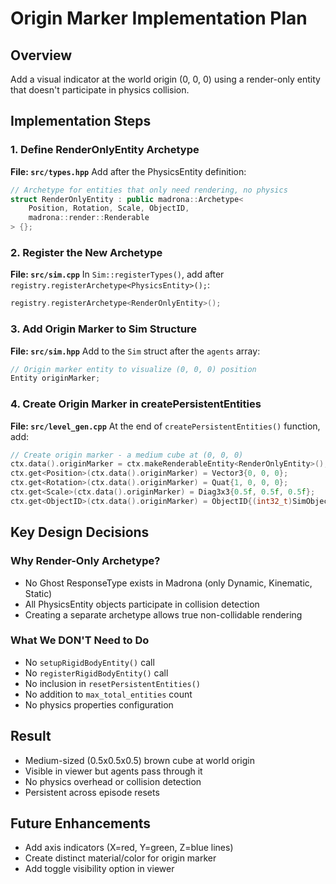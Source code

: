 # Origin Marker Implementation Plan

## Overview
Add a visual indicator at the world origin (0, 0, 0) using a render-only entity that doesn't participate in physics collision.

## Implementation Steps

### 1. Define RenderOnlyEntity Archetype
**File: `src/types.hpp`**
Add after the PhysicsEntity definition:
```cpp
// Archetype for entities that only need rendering, no physics
struct RenderOnlyEntity : public madrona::Archetype<
    Position, Rotation, Scale, ObjectID,
    madrona::render::Renderable
> {};
```

### 2. Register the New Archetype
**File: `src/sim.cpp`**
In `Sim::registerTypes()`, add after `registry.registerArchetype<PhysicsEntity>();`:
```cpp
registry.registerArchetype<RenderOnlyEntity>();
```

### 3. Add Origin Marker to Sim Structure
**File: `src/sim.hpp`**
Add to the `Sim` struct after the `agents` array:
```cpp
// Origin marker entity to visualize (0, 0, 0) position
Entity originMarker;
```

### 4. Create Origin Marker in createPersistentEntities
**File: `src/level_gen.cpp`**
At the end of `createPersistentEntities()` function, add:
```cpp
// Create origin marker - a medium cube at (0, 0, 0)
ctx.data().originMarker = ctx.makeRenderableEntity<RenderOnlyEntity>();
ctx.get<Position>(ctx.data().originMarker) = Vector3{0, 0, 0};
ctx.get<Rotation>(ctx.data().originMarker) = Quat{1, 0, 0, 0};
ctx.get<Scale>(ctx.data().originMarker) = Diag3x3{0.5f, 0.5f, 0.5f};
ctx.get<ObjectID>(ctx.data().originMarker) = ObjectID{(int32_t)SimObject::Cube};
```

## Key Design Decisions

### Why Render-Only Archetype?
- No Ghost ResponseType exists in Madrona (only Dynamic, Kinematic, Static)
- All PhysicsEntity objects participate in collision detection
- Creating a separate archetype allows true non-collidable rendering

### What We DON'T Need to Do
- No `setupRigidBodyEntity()` call
- No `registerRigidBodyEntity()` call  
- No inclusion in `resetPersistentEntities()`
- No addition to `max_total_entities` count
- No physics properties configuration

## Result
- Medium-sized (0.5x0.5x0.5) brown cube at world origin
- Visible in viewer but agents pass through it
- No physics overhead or collision detection
- Persistent across episode resets

## Future Enhancements
- Add axis indicators (X=red, Y=green, Z=blue lines)
- Create distinct material/color for origin marker
- Add toggle visibility option in viewer